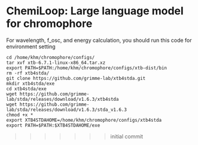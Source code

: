# ChemiLoop: Large language model for chromophore

For wavelength, f_osc, and energy calculation, you should run this code for environment setting
```
cd /home/khm/chromophore/configs/
tar xvf xtb-6.7.1-linux-x86_64.tar.xz
export PATH=$PATH:/home/khm/chromophore/configs/xtb-dist/bin
rm -rf xtb4stda/
git clone https://github.com/grimme-lab/xtb4stda.git
mkdir xtb4stda/exe
cd xtb4stda/exe
wget https://github.com/grimme-lab/stda/releases/download/v1.6.3/xtb4stda
wget https://github.com/grimme-lab/stda/releases/download/v1.6.3/stda_v1.6.3
chmod +x *
export XTB4STDAHOME=/home/khm/chromophore/configs/xtb4stda
export PATH=$PATH:$XTB4STDAHOME/exe
```
>>>>>>> initial commit
